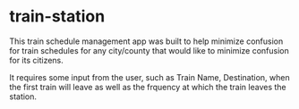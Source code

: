 # train-station

This train schedule management app was built to help minimize confusion for train schedules for any city/county that would like to minimize confusion for its citizens.

It requires some input from the user, such as Train Name, Destination, when the first train will leave as well as the frquency at which the train leaves the station.